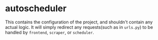 # autoscheduler
This contains the configuration of the project, and shouldn't contain any actual logic. 
It will simply redirect any requests(such as in `urls.py`) to be handled by `frontend`, `scraper`, or `scheduler`.